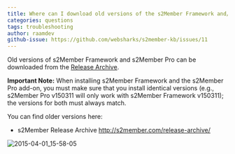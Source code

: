```yaml
---
title: Where can I download old versions of the s2Member Framework and/or s2Member Pro?
categories: questions
tags: troubleshooting
author: raamdev
github-issue: https://github.com/websharks/s2member-kb/issues/11
---
```

Old versions of s2Member Framework and s2Member Pro can be downloaded from the [Release Archive](http://s2member.com/release-archive/). 

**Important Note:** When installing s2Member Framework and the s2Member Pro add-on, you must make sure that you install identical versions (e.g., s2Member Pro v150311 will only work with s2Member Framework v150311); the versions for both must always match.

You can find older versions here:

- s2Member Release Archive <http://s2member.com/release-archive/>

![2015-04-01_15-58-05](https://cloud.githubusercontent.com/assets/53005/6950291/ec5d8ce2-d887-11e4-912b-7da755131bff.png)

